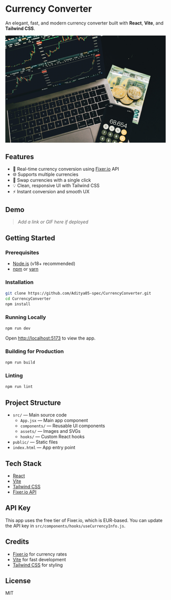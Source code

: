 
# Currency Converter

An elegant, fast, and modern currency converter built with **React**, **Vite**, and **Tailwind CSS**.

![App Screenshot](./src/assets/money.jpg)

## Features

- 🔄 Real-time currency conversion using [Fixer.io](https://fixer.io/) API
- 🌐 Supports multiple currencies
- 🔁 Swap currencies with a single click
- 💡 Clean, responsive UI with Tailwind CSS
- ⚡ Instant conversion and smooth UX

## Demo

> _Add a link or GIF here if deployed_

## Getting Started

### Prerequisites
- [Node.js](https://nodejs.org/) (v18+ recommended)
- [npm](https://www.npmjs.com/) or [yarn](https://yarnpkg.com/)

### Installation

```bash
git clone https://github.com/Aditya05-spec/CurrencyConverter.git
cd CurrencyConverter
npm install
```

### Running Locally

```bash
npm run dev
```
Open [http://localhost:5173](http://localhost:5173) to view the app.

### Building for Production

```bash
npm run build
```

### Linting

```bash
npm run lint
```

## Project Structure

- `src/` — Main source code
	- `App.jsx` — Main app component
	- `components/` — Reusable UI components
	- `assets/` — Images and SVGs
	- `hooks/` — Custom React hooks
- `public/` — Static files
- `index.html` — App entry point

## Tech Stack

- [React](https://react.dev/)
- [Vite](https://vitejs.dev/)
- [Tailwind CSS](https://tailwindcss.com/)
- [Fixer.io API](https://fixer.io/)

## API Key

This app uses the free tier of Fixer.io, which is EUR-based. You can update the API key in `src/components/hooks/useCurrencyInfo.js`.

## Credits

- [Fixer.io](https://fixer.io/) for currency rates
- [Vite](https://vitejs.dev/) for fast development
- [Tailwind CSS](https://tailwindcss.com/) for styling

## License

MIT
